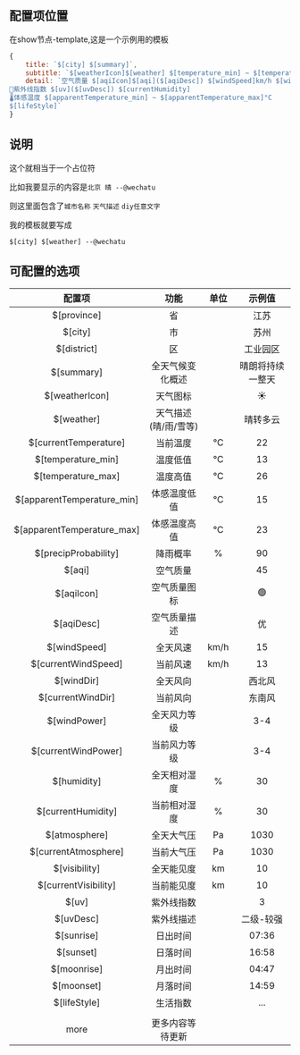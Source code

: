 ## 配置项位置

在show节点-template,这是一个示例用的模板

```javascript
{
    title: `$[city] $[summary]`,
    subtitle: `$[weatherIcon]$[weather] $[temperature_min] ~ $[temperature_max]°C ☔️降雨概率 $[precipProbability]%`,
    detail: `空气质量 $[aqiIcon]$[aqi]($[aqiDesc]) $[windSpeed]km/h $[windDir]
👀紫外线指数 $[uv]($[uvDesc]) $[currentHumidity]
🌡体感温度 $[apparentTemperature_min] ~ $[apparentTemperature_max]°C
$[lifeStyle]`
}
```

## 说明

这个就相当于一个占位符

比如我要显示的内容是`北京 晴 --@wechatu`

则这里面包含了`城市名称` `天气描述` `diy任意文字`

我的模板就要写成

```
$[city] $[weather] --@wechatu
```



## 可配置的选项

|           配置项           |         功能         | 单位 |      示例值      |
| :------------------------: | :------------------: | :--: | :--------------: |
|        $[province]         |          省          |      |       江苏       |
|          $[city]           |          市          |      |       苏州       |
|        $[district]         |          区          |      |     工业园区     |
|         $[summary]         |   全天气候变化概述   |      | 晴朗将持续一整天 |
|       $[weatherIcon]       |       天气图标       |      |        ☀️         |
|         $[weather]         | 天气描述(晴/雨/雪等) |      |     晴转多云     |
|   $[currentTemperature]    |       当前温度       |  ℃   |        22        |
|     $[temperature_min]     |       温度低值       |  ℃   |        13        |
|     $[temperature_max]     |       温度高值       |  ℃   |        26        |
| $[apparentTemperature_min] |     体感温度低值     |  ℃   |        15        |
| $[apparentTemperature_max] |     体感温度高值     |  ℃   |        23        |
|    $[precipProbability]    |       降雨概率       |  %   |        90        |
|           $[aqi]           |       空气质量       |      |        45        |
|         $[aqiIcon]         |     空气质量图标     |      |        🟢         |
|         $[aqiDesc]         |     空气质量描述     |      |        优        |
|        $[windSpeed]        |       全天风速       | km/h |        15        |
|    $[currentWindSpeed]     |       当前风速       | km/h |        13        |
|         $[windDir]         |       全天风向       |      |      西北风      |
|     $[currentWindDir]      |       当前风向       |      |      东南风      |
|        $[windPower]        |     全天风力等级     |      |       3-4        |
|    $[currentWindPower]     |     当前风力等级     |      |       3-4        |
|        $[humidity]         |     全天相对湿度     |  %   |        30        |
|     $[currentHumidity]     |     当前相对湿度     |  %   |        30        |
|       $[atmosphere]        |      全天大气压      |  Pa  |       1030       |
|    $[currentAtmosphere]    |      当前大气压      |  Pa  |       1030       |
|       $[visibility]        |      全天能见度      |  km  |        10        |
|    $[currentVisibility]    |      当前能见度      |  km  |        10        |
|           $[uv]            |      紫外线指数      |      |        3         |
|         $[uvDesc]          |      紫外线描述      |      |    二级-较强     |
|         $[sunrise]         |       日出时间       |      |      07:36       |
|         $[sunset]          |       日落时间       |      |      16:58       |
|        $[moonrise]         |       月出时间       |      |      04:47       |
|         $[moonset]         |       月落时间       |      |      14:59       |
|        $[lifeStyle]        |       生活指数       |      |       ...        |
|                            |                      |      |                  |
|            more            |   更多内容等待更新   |      |                  |

